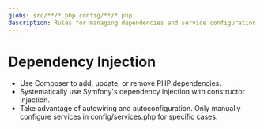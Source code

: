 ```yaml
---
globs: src/**/*.php,config/**/*.php
description: Rules for managing dependencies and service configuration
---
```


# Dependency Injection

- Use Composer to add, update, or remove PHP dependencies.
- Systematically use Symfony's dependency injection with constructor injection. 
- Take advantage of autowiring and autoconfiguration. Only manually configure services in config/services.php for specific cases.
